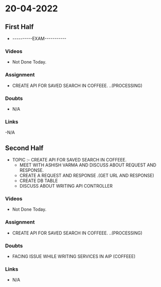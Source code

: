 # 20-04-2022

## First Half

- ----------EXAM-----------

### Videos

- Not Done Today. 

### Assignment

- CREATE API FOR SAVED SEARCH IN COFFEEE.  ..(PROCESSING)

### Doubts

- N/A 

### Links

-N/A

## Second Half

- TOPIC :- CREATE API FOR SAVED SEARCH IN COFFEEE. 
	- MEET WITH ASHISH VARMA AND DISCUSS ABOUT REQUEST AND RESPONSE.
	- CREATE A REQUEST AND RESPONSE .(GET URL AND RESPONSE)
	- CREATE DB TABLE 
	- DISCUSS ABOUT WRITING API CONTROLLER


### Videos

- Not Done Today.

### Assignment 

- CREATE API FOR SAVED SEARCH IN COFFEEE.  ..(PROCESSING)

### Doubts

- FACING ISSUE WHILE WRITING SERVICES IN AIP (COFFEEE)

### Links

- N/A

